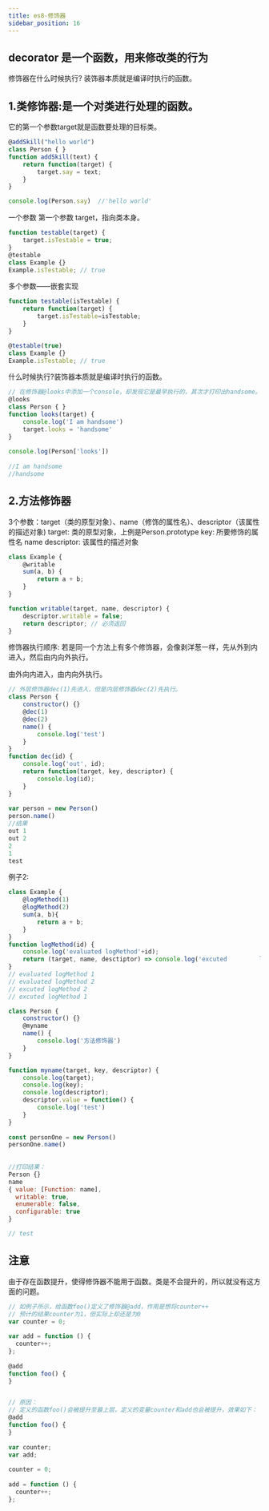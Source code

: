 ```yaml
---
title: es8-修饰器
sidebar_position: 16
---
```


## decorator 是一个函数，用来修改类的行为
修饰器在什么时候执行? 装饰器本质就是编译时执行的函数。

## 1.类修饰器:是一个对类进行处理的函数。
它的第一个参数target就是函数要处理的目标类。
```js
@addSkill("hello world")
class Person { }
function addSkill(text) {
    return function(target) {
        target.say = text;
    }
}

console.log(Person.say)  //'hello world'
```


一个参数
第一个参数 target，指向类本身。
```js
function testable(target) {
    target.isTestable = true;
}
@testable
class Example {}
Example.isTestable; // true
```

多个参数——嵌套实现
```js
function testable(isTestable) {
    return function(target) {
        target.isTestable=isTestable;
    }
}

@testable(true)
class Example {}
Example.isTestable; // true
```


什么时候执行?装饰器本质就是编译时执行的函数。
```js
// 在修饰器@looks中添加一个console，却发现它是最早执行的，其次才打印出handsome。
@looks
class Person { }
function looks(target) {
    console.log('I am handsome')
    target.looks = 'handsome'
}
 
console.log(Person['looks'])
 
//I am handsome
//handsome
```


## 2.方法修饰器
3个参数：target（类的原型对象）、name（修饰的属性名）、descriptor（该属性的描述对象)
target: 类的原型对象，上例是Person.prototype
key: 所要修饰的属性名  name
descriptor: 该属性的描述对象
```js
class Example {
    @writable
    sum(a, b) {
        return a + b;
    }
}

function writable(target, name, descriptor) {
    descriptor.writable = false;
    return descriptor; // 必须返回
}
```

修饰器执行顺序: 若是同一个方法上有多个修饰器，会像剥洋葱一样，先从外到内进入，然后由内向外执行。

由外向内进入，由内向外执行。
```js
// 外层修饰器dec(1)先进入，但是内层修饰器dec(2)先执行。
class Person {
    constructor() {}
    @dec(1)
    @dec(2)
    name() {
        console.log('test')
    }
}
function dec(id) {
    console.log('out', id);
    return function(target, key, descriptor) {
        console.log(id);
    }
}
 
var person = new Person()
person.name()
//结果
out 1
out 2
2
1
test
```
例子2:
```js
class Example {
    @logMethod(1)
    @logMethod(2)
    sum(a, b){
        return a + b;
    }
}
function logMethod(id) {
    console.log('evaluated logMethod'+id);
    return (target, name, desctiptor) => console.log('excuted         logMethod '+id);
}
// evaluated logMethod 1
// evaluated logMethod 2
// excuted logMethod 2
// excuted logMethod 1
```

```js
class Person {
    constructor() {}
    @myname  
    name() {
        console.log('方法修饰器') 
    }
}

function myname(target, key, descriptor) {
    console.log(target);
    console.log(key);
    console.log(descriptor);
    descriptor.value = function() {
        console.log('test')
    }
}
 
const personOne = new Person()
personOne.name()
 
 
//打印结果：
Person {}
name
{ value: [Function: name],
  writable: true,
  enumerable: false,
  configurable: true 
}

// test

```

## 注意
由于存在函数提升，使得修饰器不能用于函数。类是不会提升的，所以就没有这方面的问题。
```js
// 如例子所示，给函数foo()定义了修饰器@add，作用是想将counter++
// 预计的结果counter为1，但实际上却还是为0
var counter = 0;
 
var add = function () {
  counter++;
};
 
@add
function foo() {
}


// 原因：
// 定义的函数foo()会被提升至最上层，定义的变量counter和add也会被提升，效果如下：
@add
function foo() {
}
 
var counter;
var add;
 
counter = 0;
 
add = function () {
  counter++;
};
```
